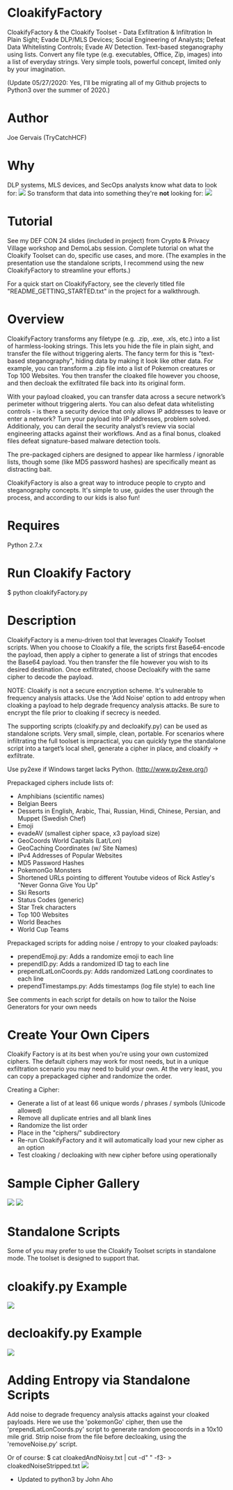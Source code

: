 # CloakifyFactory
CloakifyFactory & the Cloakify Toolset - Data Exfiltration & Infiltration In Plain Sight; Evade DLP/MLS Devices; Social Engineering of Analysts; Defeat Data Whitelisting Controls; Evade AV Detection. Text-based steganography using lists. Convert any file type (e.g. executables, Office, Zip, images) into a list of everyday strings. Very simple tools, powerful concept, limited only by your imagination.

(Update 05/27/2020: Yes, I'll be migrating all of my Github projects to Python3 over the summer of 2020.)

# Author
Joe Gervais (TryCatchHCF)

# Why

DLP systems, MLS devices, and SecOps analysts know what data to look for: 
<img src=https://github.com/TryCatchHCF/Cloakify/blob/master/screenshots/payloadAcctSpreadsheet.png></img>
So transform that data into something they're <b>not</b> looking for: 
<img src=https://github.com/TryCatchHCF/Cloakify/blob/master/screenshots/CloakifyFactoryWorkflow.png></img>

# Tutorial
See my DEF CON 24 slides (included in project) from Crypto & Privacy Village workshop and DemoLabs session. Complete tutorial on what the Cloakify Toolset can do, specific use cases, and more. (The examples in the presentation use the standalone scripts, I recommend using the new CloakifyFactory to streamline your efforts.)

For a quick start on CloakifyFactory, see the cleverly titled file "README_GETTING_STARTED.txt" in the project for a walkthrough.

# Overview
CloakifyFactory transforms any filetype (e.g. .zip, .exe, .xls, etc.) into a list of harmless-looking strings. This lets you hide the file in plain sight, and transfer the file without triggering alerts. The fancy term for this is "text-based steganography", hiding data by making it look like other data. For example, you can transform a .zip file into a list of Pokemon creatures or Top 100 Websites. You then transfer the cloaked file however you choose, and then decloak the exfiltrated file back into its original form. 

With your payload cloaked, you can transfer data across a secure network’s perimeter without triggering alerts. You can also defeat data whitelisting controls - is there a security device that only allows IP addresses to leave or enter a network? Turn your payload into IP addresses, problem solved. Additionaly, you can derail the security analyst’s review via social engineering attacks against their workflows. And as a final bonus, cloaked files defeat signature-based malware detection tools.

The pre-packaged ciphers are designed to appear like harmless / ignorable lists, though some (like MD5 password hashes) are specifically meant as distracting bait.

CloakifyFactory is also a great way to introduce people to crypto and steganography concepts. It's simple to use, guides the user through the process, and according to our kids is also fun!

# Requires
Python 2.7.x

# Run Cloakify Factory
$ python cloakifyFactory.py

# Description
CloakifyFactory is a menu-driven tool that leverages Cloakify Toolset scripts. When you choose to Cloakify a file, the scripts  first Base64-encode the payload, then apply a cipher to generate a list of strings that encodes the Base64 payload. You then transfer the file however you wish to its desired destination. Once exfiltrated, choose Decloakify with the same cipher to decode the payload.

NOTE: Cloakify is not a secure encryption scheme. It's vulnerable to frequency analysis attacks. Use the 'Add Noise' option to add entropy when cloaking a payload to help degrade frequency analysis attacks. Be sure to encrypt the file prior to cloaking if secrecy is needed.

The supporting scripts (cloakify.py and decloakify.py) can be used as standalone scripts. Very small, simple, clean, portable. For scenarios where infiltrating the full toolset is impractical, you can quickly type the standalone script into a target’s local shell, generate a cipher in place, and cloakify -> exfiltrate.

Use py2exe if Windows target lacks Python. (http://www.py2exe.org/)

Prepackaged ciphers include lists of:
- Amphibians (scientific names)
- Belgian Beers
- Desserts in English, Arabic, Thai, Russian, Hindi, Chinese, Persian, and Muppet (Swedish Chef)
- Emoji
- evadeAV (smallest cipher space, x3 payload size)
- GeoCoords World Capitals (Lat/Lon)
- GeoCaching Coordinates (w/ Site Names)
- IPv4 Addresses of Popular Websites
- MD5 Password Hashes
- PokemonGo Monsters
- Shortened URLs pointing to different Youtube videos of Rick Astley's "Never Gonna Give You Up"
- Ski Resorts
- Status Codes (generic)
- Star Trek characters
- Top 100 Websites
- World Beaches
- World Cup Teams

Prepackaged scripts for adding noise / entropy to your cloaked payloads:
- prependEmoji.py: Adds a randomize emoji to each line
- prependID.py: Adds a randomized ID tag to each line 
- prependLatLonCoords.py: Adds randomized LatLong coordinates to each line
- prependTimestamps.py: Adds timestamps (log file style) to each line

See comments in each script for details on how to tailor the Noise Generators for your own needs

# Create Your Own Cipers

Cloakify Factory is at its best when you're using your own customized ciphers. The default ciphers may work for most needs, but in a unique exfiltration scenario you may need to build your own. At the very least, you can copy a prepackaged cipher and randomize the order.

Creating a Cipher:
- Generate a list of at least 66 unique words / phrases / symbols (Unicode allowed)
- Remove all duplicate entries and all blank lines
- Randomize the list order
- Place in the "ciphers/" subdirectory
- Re-run CloakifyFactory and it will automatically load your new cipher as an option
- Test cloaking / decloaking with new cipher before using operationally

# Sample Cipher Gallery

<img src=https://github.com/TryCatchHCF/Cloakify/blob/master/screenshots/CipherGallery1.png></img>
<img src=https://github.com/TryCatchHCF/Cloakify/blob/master/screenshots/CipherGallery2.png></img>

# Standalone Scripts
Some of you may prefer to use the Cloakify Toolset scripts in standalone mode. The toolset is designed to support that.

# cloakify.py Example
<img src=https://github.com/TryCatchHCF/Cloakify/blob/master/screenshots/cloak.png></img>

# decloakify.py Example
<img src=https://github.com/TryCatchHCF/Cloakify/blob/master/screenshots/decloak.png></img>

# Adding Entropy via Standalone Scripts
Add noise to degrade frequency analysis attacks against your cloaked payloads. Here we use the 'pokemonGo' cipher, then use the 'prependLatLonCoords.py' script to generate random geocoords in a 10x10 mile grid. Strip noise from the file before decloaking, using the 'removeNoise.py' script. 

Or of course: $ cat cloakedAndNoisy.txt | cut -d" " -f3- > cloakedNoiseStripped.txt
<img src=https://github.com/TryCatchHCF/Cloakify/blob/master/screenshots/pokemonGoExample.png></img>



* Updated to python3 by John Aho
